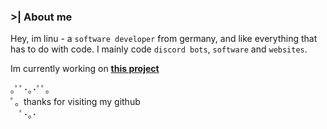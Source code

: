 ### >| About me 


Hey, im linu - a `software developer` from germany, and like everything that has to do with code.
I mainly code `discord bots`, `software` and `websites`.

Im currently working on **[this project](https://github.com/liinuu/discord-bot)**



｡ﾟﾟ･｡･ﾟﾟ｡<br>
ﾟ。thanks for visiting my github<br>
　ﾟ･｡･
 
 
